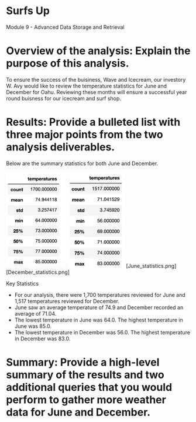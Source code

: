 # Surfs Up
Module 9 - Advanced Data Storage and Retrieval


# Overview of the analysis: Explain the purpose of this analysis.
To ensure the success of the buisiness, Wave and Icecream, our investory W. Avy would like to review the temperature statistics for June and December for Oahu.    Reviewing these months will ensure a successful year round buisness for our icecream and surf shop.

# Results: Provide a bulleted list with three major points from the two analysis deliverables. 
Below are the summary statistics for both June and December.

<img src="June_statistics.png" width="170">  <img src="December_statistics.png" width="150"> 
[June_statistics.png]                     [December_statistics.png]

Key Statistics
- For our analysis, there were 1,700 temperatures reviewed for June and 1,517 temperatures reviewed for December.
- June saw an average temperature of 74.9 and December recorded an average of 71.04.
- The lowest temperature in June was 64.0.   The highest temperature in June was 85.0.
- The lowest temperature in December was 56.0.   The highest temperature in December was 83.0.

# Summary: Provide a high-level summary of the results and two additional queries that you would perform to gather more weather data for June and December.
